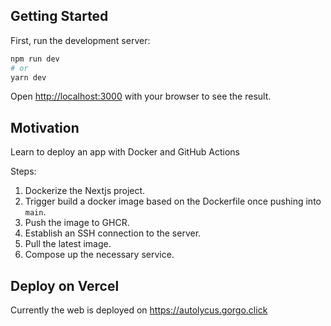 ## Getting Started

First, run the development server:

```bash
npm run dev
# or
yarn dev
```

Open [http://localhost:3000](http://localhost:3000) with your browser to see the result.

## Motivation

Learn to deploy an app with Docker and GitHub Actions

Steps:

1. Dockerize the Nextjs project.
2. Trigger build a docker image based on the Dockerfile once pushing into `main`.
3. Push the image to GHCR.
4. Establish an SSH connection to the server.
5. Pull the latest image.
6. Compose up the necessary service.

## Deploy on Vercel

Currently the web is deployed on https://autolycus.gorgo.click
